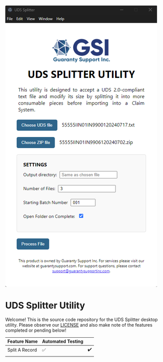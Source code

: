 ![uds-splitter-screenshot.png](uds-splitter-screenshot.png)

# UDS Splitter Utility 
Welcome! This is the source code repository for the UDS Splitter desktop utility. Please observe our [LICENSE](LICENSE)
and also make note of the features completed or pending below!

| Feature Name   | Automated Testing  |                    |
|----------------|--------------------|--------------------|
| Split A Record | :white_check_mark: | :heavy_check_mark: |
|                |                    |                    |
